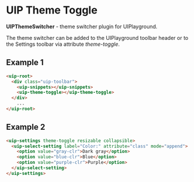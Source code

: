 # UIP Theme Toggle

**UIPThemeSwitcher** - theme switcher plugin for UIPlayground.

The theme switcher can be added to the UIPlayground toolbar header or to the Settings toolbar 
via attribute *theme-toggle*.

## Example 1
 
```html
<uip-root>
  <div class="uip-toolbar">
    <uip-snippets></uip-snippets>
    <uip-theme-toggle></uip-theme-toggle>
  </div>
    ...
</uip-root>
```
## Example 2

```html
<uip-settings theme-toggle resizable collapsible>
  <uip-select-setting label="Color:" attribute="class" mode="append">
    <option value="gray-clr">Dark gray</option>
    <option value="blue-clr">Blue</option>
    <option value="purple-clr">Purple</option>
  </uip-select-setting>
</uip-settings>
```
